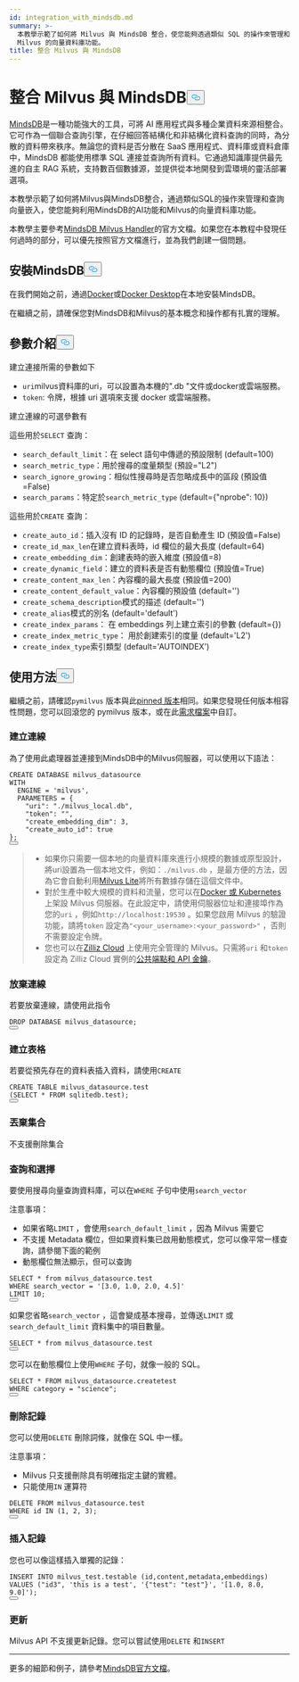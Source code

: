 ```yaml
---
id: integration_with_mindsdb.md
summary: >-
  本教學示範了如何將 Milvus 與 MindsDB 整合，使您能夠透過類似 SQL 的操作來管理和查詢向量嵌入，從而利用 MindsDB 的 AI 功能與
  Milvus 的向量資料庫功能。
title: 整合 Milvus 與 MindsDB
---
```

<h1 id="Integrate-Milvus-with-MindsDB" class="common-anchor-header">整合 Milvus 與 MindsDB<button data-href="#Integrate-Milvus-with-MindsDB" class="anchor-icon" translate="no">
      <svg translate="no"
        aria-hidden="true"
        focusable="false"
        height="20"
        version="1.1"
        viewBox="0 0 16 16"
        width="16"
      >
        <path
          fill="#0092E4"
          fill-rule="evenodd"
          d="M4 9h1v1H4c-1.5 0-3-1.69-3-3.5S2.55 3 4 3h4c1.45 0 3 1.69 3 3.5 0 1.41-.91 2.72-2 3.25V8.59c.58-.45 1-1.27 1-2.09C10 5.22 8.98 4 8 4H4c-.98 0-2 1.22-2 2.5S3 9 4 9zm9-3h-1v1h1c1 0 2 1.22 2 2.5S13.98 12 13 12H9c-.98 0-2-1.22-2-2.5 0-.83.42-1.64 1-2.09V6.25c-1.09.53-2 1.84-2 3.25C6 11.31 7.55 13 9 13h4c1.45 0 3-1.69 3-3.5S14.5 6 13 6z"
        ></path>
      </svg>
    </button></h1><p><a href="https://docs.mindsdb.com/what-is-mindsdb">MindsDB</a>是一種功能強大的工具，可將 AI 應用程式與多種企業資料來源相整合。它可作為一個聯合查詢引擎，在仔細回答結構化和非結構化資料查詢的同時，為分散的資料帶來秩序。無論您的資料是否分散在 SaaS 應用程式、資料庫或資料倉庫中，MindsDB 都能使用標準 SQL 連接並查詢所有資料。它通過知識庫提供最先進的自主 RAG 系統，支持數百個數據源，並提供從本地開發到雲環境的靈活部署選項。</p>
<p>本教學示範了如何將Milvus與MindsDB整合，通過類似SQL的操作來管理和查詢向量嵌入，使您能夠利用MindsDB的AI功能和Milvus的向量資料庫功能。</p>
<div class="alert note">
<p>本教學主要參考<a href="https://github.com/mindsdb/mindsdb/tree/main/mindsdb/integrations/handlers/milvus_handler">MindsDB Milvus Handler</a>的官方文檔。如果您在本教程中發現任何過時的部分，可以優先按照官方文檔進行，並為我們創建一個問題。</p>
</div>
<h2 id="Install-MindsDB" class="common-anchor-header">安裝MindsDB<button data-href="#Install-MindsDB" class="anchor-icon" translate="no">
      <svg translate="no"
        aria-hidden="true"
        focusable="false"
        height="20"
        version="1.1"
        viewBox="0 0 16 16"
        width="16"
      >
        <path
          fill="#0092E4"
          fill-rule="evenodd"
          d="M4 9h1v1H4c-1.5 0-3-1.69-3-3.5S2.55 3 4 3h4c1.45 0 3 1.69 3 3.5 0 1.41-.91 2.72-2 3.25V8.59c.58-.45 1-1.27 1-2.09C10 5.22 8.98 4 8 4H4c-.98 0-2 1.22-2 2.5S3 9 4 9zm9-3h-1v1h1c1 0 2 1.22 2 2.5S13.98 12 13 12H9c-.98 0-2-1.22-2-2.5 0-.83.42-1.64 1-2.09V6.25c-1.09.53-2 1.84-2 3.25C6 11.31 7.55 13 9 13h4c1.45 0 3-1.69 3-3.5S14.5 6 13 6z"
        ></path>
      </svg>
    </button></h2><p>在我們開始之前，通過<a href="https://docs.mindsdb.com/setup/self-hosted/docker">Docker</a>或<a href="https://docs.mindsdb.com/setup/self-hosted/docker-desktop">Docker Desktop</a>在本地安裝MindsDB。</p>
<p>在繼續之前，請確保您對MindsDB和Milvus的基本概念和操作都有扎實的理解。</p>
<h2 id="Arguments-Introduction" class="common-anchor-header">參數介紹<button data-href="#Arguments-Introduction" class="anchor-icon" translate="no">
      <svg translate="no"
        aria-hidden="true"
        focusable="false"
        height="20"
        version="1.1"
        viewBox="0 0 16 16"
        width="16"
      >
        <path
          fill="#0092E4"
          fill-rule="evenodd"
          d="M4 9h1v1H4c-1.5 0-3-1.69-3-3.5S2.55 3 4 3h4c1.45 0 3 1.69 3 3.5 0 1.41-.91 2.72-2 3.25V8.59c.58-.45 1-1.27 1-2.09C10 5.22 8.98 4 8 4H4c-.98 0-2 1.22-2 2.5S3 9 4 9zm9-3h-1v1h1c1 0 2 1.22 2 2.5S13.98 12 13 12H9c-.98 0-2-1.22-2-2.5 0-.83.42-1.64 1-2.09V6.25c-1.09.53-2 1.84-2 3.25C6 11.31 7.55 13 9 13h4c1.45 0 3-1.69 3-3.5S14.5 6 13 6z"
        ></path>
      </svg>
    </button></h2><p>建立連接所需的參數如下</p>
<ul>
<li><code translate="no">uri</code>milvus資料庫的uri，可以設置為本機的".db "文件或docker或雲端服務。</li>
<li><code translate="no">token</code>: 令牌，根據 uri 選項來支援 docker 或雲端服務。</li>
</ul>
<p>建立連線的可選參數有</p>
<p>這些用於<code translate="no">SELECT</code> 查詢：</p>
<ul>
<li><code translate="no">search_default_limit</code>：在 select 語句中傳遞的預設限制 (default=100)</li>
<li><code translate="no">search_metric_type</code>：用於搜尋的度量類型 (預設="L2")</li>
<li><code translate="no">search_ignore_growing</code>：相似性搜尋時是否忽略成長中的區段 (預設值=False)</li>
<li><code translate="no">search_params</code>：特定於<code translate="no">search_metric_type</code> (default={"nprobe": 10})</li>
</ul>
<p>這些用於<code translate="no">CREATE</code> 查詢：</p>
<ul>
<li><code translate="no">create_auto_id</code>：插入沒有 ID 的記錄時，是否自動產生 ID (預設值=False)</li>
<li><code translate="no">create_id_max_len</code>在建立資料表時，id 欄位的最大長度 (default=64)</li>
<li><code translate="no">create_embedding_dim</code>：創建表時的嵌入維度 (預設值=8)</li>
<li><code translate="no">create_dynamic_field</code>：建立的資料表是否有動態欄位 (預設值=True)</li>
<li><code translate="no">create_content_max_len</code>：內容欄的最大長度 (預設值=200)</li>
<li><code translate="no">create_content_default_value</code>：內容欄的預設值 (default='')</li>
<li><code translate="no">create_schema_description</code>模式的描述 (default='')</li>
<li><code translate="no">create_alias</code>模式的別名 (default='default')</li>
<li><code translate="no">create_index_params</code>： 在 embeddings 列上建立索引的參數 (default={})</li>
<li><code translate="no">create_index_metric_type</code>： 用於創建索引的度量 (default='L2')</li>
<li><code translate="no">create_index_type</code>索引類型 (default='AUTOINDEX')</li>
</ul>
<h2 id="Usage" class="common-anchor-header">使用方法<button data-href="#Usage" class="anchor-icon" translate="no">
      <svg translate="no"
        aria-hidden="true"
        focusable="false"
        height="20"
        version="1.1"
        viewBox="0 0 16 16"
        width="16"
      >
        <path
          fill="#0092E4"
          fill-rule="evenodd"
          d="M4 9h1v1H4c-1.5 0-3-1.69-3-3.5S2.55 3 4 3h4c1.45 0 3 1.69 3 3.5 0 1.41-.91 2.72-2 3.25V8.59c.58-.45 1-1.27 1-2.09C10 5.22 8.98 4 8 4H4c-.98 0-2 1.22-2 2.5S3 9 4 9zm9-3h-1v1h1c1 0 2 1.22 2 2.5S13.98 12 13 12H9c-.98 0-2-1.22-2-2.5 0-.83.42-1.64 1-2.09V6.25c-1.09.53-2 1.84-2 3.25C6 11.31 7.55 13 9 13h4c1.45 0 3-1.69 3-3.5S14.5 6 13 6z"
        ></path>
      </svg>
    </button></h2><p>繼續之前，請確認<code translate="no">pymilvus</code> 版本與此<a href="https://github.com/mindsdb/mindsdb/blob/main/mindsdb/integrations/handlers/milvus_handler/requirements.txt">pinned 版本</a>相同。如果您發現任何版本相容性問題，您可以回滾您的 pymilvus 版本，或在此<a href="https://github.com/mindsdb/mindsdb/tree/main/mindsdb/integrations/handlers/milvus_handler">需求檔案</a>中自訂。</p>
<h3 id="Creating-connection" class="common-anchor-header">建立連線</h3><p>為了使用此處理器並連接到MindsDB中的Milvus伺服器，可以使用以下語法：</p>
<pre><code translate="no" class="language-sql"><span class="hljs-keyword">CREATE</span> DATABASE milvus_datasource
<span class="hljs-keyword">WITH</span>
  ENGINE <span class="hljs-operator">=</span> <span class="hljs-string">&#x27;milvus&#x27;</span>,
  PARAMETERS <span class="hljs-operator">=</span> {
    &quot;uri&quot;: &quot;./milvus_local.db&quot;,
    &quot;token&quot;: &quot;&quot;,
    &quot;create_embedding_dim&quot;: <span class="hljs-number">3</span>,
    &quot;create_auto_id&quot;: <span class="hljs-literal">true</span>
};
<button class="copy-code-btn"></button></code></pre>
<blockquote>
<ul>
<li>如果你只需要一個本地的向量資料庫來進行小規模的數據或原型設計，將uri設置為一個本地文件，例如：<code translate="no">./milvus.db</code> ，是最方便的方法，因為它會自動利用<a href="https://milvus.io/docs/milvus_lite.md">Milvus Lite</a>將所有數據存儲在這個文件中。</li>
<li>對於生產中較大規模的資料和流量，您可以在<a href="https://milvus.io/docs/install-overview.md">Docker 或 Kubernetes</a> 上架設 Milvus 伺服器。在此設定中，請使用伺服器位址和連接埠作為您的<code translate="no">uri</code> ，例如<code translate="no">http://localhost:19530</code> 。如果您啟用 Milvus 的驗證功能，請將<code translate="no">token</code> 設定為<code translate="no">&quot;&lt;your_username&gt;:&lt;your_password&gt;&quot;</code> ，否則不需要設定令牌。</li>
<li>您也可以在<a href="https://zilliz.com/cloud">Zilliz Cloud</a> 上使用完全管理的 Milvus。只需將<code translate="no">uri</code> 和<code translate="no">token</code> 設定為 Zilliz Cloud 實例的<a href="https://docs.zilliz.com/docs/on-zilliz-cloud-console#cluster-details">公共端點和 API 金鑰</a>。</li>
</ul>
</blockquote>
<h3 id="Dropping-connection" class="common-anchor-header">放棄連線</h3><p>若要放棄連線，請使用此指令</p>
<pre><code translate="no" class="language-sql"><span class="hljs-keyword">DROP</span> DATABASE milvus_datasource;
<button class="copy-code-btn"></button></code></pre>
<h3 id="Creating-tables" class="common-anchor-header">建立表格</h3><p>若要從預先存在的資料表插入資料，請使用<code translate="no">CREATE</code></p>
<pre><code translate="no" class="language-sql"><span class="hljs-keyword">CREATE</span> <span class="hljs-keyword">TABLE</span> milvus_datasource.test
(<span class="hljs-keyword">SELECT</span> <span class="hljs-operator">*</span> <span class="hljs-keyword">FROM</span> sqlitedb.test);
<button class="copy-code-btn"></button></code></pre>
<h3 id="Dropping-collections" class="common-anchor-header">丟棄集合</h3><p>不支援刪除集合</p>
<h3 id="Querying-and-selecting" class="common-anchor-header">查詢和選擇</h3><p>要使用搜尋向量查詢資料庫，可以在<code translate="no">WHERE</code> 子句中使用<code translate="no">search_vector</code> </p>
<p>注意事項：</p>
<ul>
<li>如果省略<code translate="no">LIMIT</code> ，會使用<code translate="no">search_default_limit</code> ，因為 Milvus 需要它</li>
<li>不支援 Metadata 欄位，但如果資料集已啟用動態模式，您可以像平常一樣查詢，請參閱下面的範例</li>
<li>動態欄位無法顯示，但可以查詢</li>
</ul>
<pre><code translate="no" class="language-sql"><span class="hljs-keyword">SELECT</span> <span class="hljs-operator">*</span> <span class="hljs-keyword">from</span> milvus_datasource.test
<span class="hljs-keyword">WHERE</span> search_vector <span class="hljs-operator">=</span> <span class="hljs-string">&#x27;[3.0, 1.0, 2.0, 4.5]&#x27;</span>
LIMIT <span class="hljs-number">10</span>;
<button class="copy-code-btn"></button></code></pre>
<p>如果您省略<code translate="no">search_vector</code> ，這會變成基本搜尋，並傳送<code translate="no">LIMIT</code> 或<code translate="no">search_default_limit</code> 資料集中的項目數量。</p>
<pre><code translate="no" class="language-sql"><span class="hljs-keyword">SELECT</span> <span class="hljs-operator">*</span> <span class="hljs-keyword">from</span> milvus_datasource.test
<button class="copy-code-btn"></button></code></pre>
<p>您可以在動態欄位上使用<code translate="no">WHERE</code> 子句，就像一般的 SQL。</p>
<pre><code translate="no" class="language-sql"><span class="hljs-keyword">SELECT</span> <span class="hljs-operator">*</span> <span class="hljs-keyword">FROM</span> milvus_datasource.createtest
<span class="hljs-keyword">WHERE</span> category <span class="hljs-operator">=</span> &quot;science&quot;;
<button class="copy-code-btn"></button></code></pre>
<h3 id="Deleting-records" class="common-anchor-header">刪除記錄</h3><p>您可以使用<code translate="no">DELETE</code> 刪除詞條，就像在 SQL 中一樣。</p>
<p>注意事項：</p>
<ul>
<li>Milvus 只支援刪除具有明確指定主鍵的實體。</li>
<li>只能使用<code translate="no">IN</code> 運算符</li>
</ul>
<pre><code translate="no" class="language-sql"><span class="hljs-keyword">DELETE</span> <span class="hljs-keyword">FROM</span> milvus_datasource.test
<span class="hljs-keyword">WHERE</span> id <span class="hljs-keyword">IN</span> (<span class="hljs-number">1</span>, <span class="hljs-number">2</span>, <span class="hljs-number">3</span>);
<button class="copy-code-btn"></button></code></pre>
<h3 id="Inserting-records" class="common-anchor-header">插入記錄</h3><p>您也可以像這樣插入單獨的記錄：</p>
<pre><code translate="no" class="language-sql"><span class="hljs-keyword">INSERT</span> <span class="hljs-keyword">INTO</span> milvus_test.testable (id,content,metadata,embeddings)
<span class="hljs-keyword">VALUES</span> (&quot;id3&quot;, <span class="hljs-string">&#x27;this is a test&#x27;</span>, <span class="hljs-string">&#x27;{&quot;test&quot;: &quot;test&quot;}&#x27;</span>, <span class="hljs-string">&#x27;[1.0, 8.0, 9.0]&#x27;</span>);
<button class="copy-code-btn"></button></code></pre>
<h3 id="Updating" class="common-anchor-header">更新</h3><p>Milvus API 不支援更新記錄。您可以嘗試使用<code translate="no">DELETE</code> 和<code translate="no">INSERT</code></p>
<hr>
<p>更多的細節和例子，請參考<a href="https://docs.mindsdb.com/what-is-mindsdb">MindsDB官方文檔</a>。</p>
